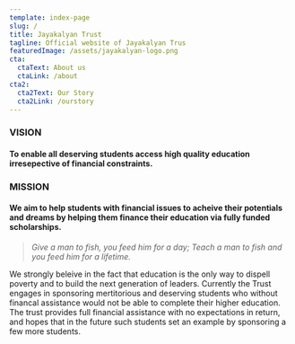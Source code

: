 ```yaml
---
template: index-page
slug: /
title: Jayakalyan Trust
tagline: Official website of Jayakalyan Trus
featuredImage: /assets/jayakalyan-logo.png
cta:
  ctaText: About us
  ctaLink: /about
cta2:
  cta2Text: Our Story
  cta2Link: /ourstory
---
```

### **VISION**

#### To enable all deserving students access high quality education irresepective of financial constraints.

### MISSION

#### We aim to help students with financial issues to acheive their potentials and dreams by helping them finance their education via fully funded scholarships.

> *Give a man to fish, you feed him for a day; Teach a man to fish and you feed him for a lifetime.* 

We strongly beleive in the fact that education is the only way to dispell poverty and to build the next generation of leaders. Currently the Trust engages in sponsoring mertitorious and deserving students who without financal assistance would not be able to complete their higher education. The trust provides full financial assistance with no expectations in return, and hopes that in the future such students set an example by sponsoring a few more students.